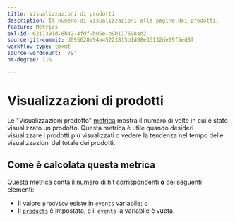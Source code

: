 ```yaml
---
title: Visualizzazioni di prodotti
description: Il numero di visualizzazioni alle pagine dei prodotti.
feature: Metrics
exl-id: 6217391d-8b42-4fdf-b05e-b9b117598ad2
source-git-commit: d095628e94a45221815b1d08e35132de09f5ed8f
workflow-type: tm+mt
source-wordcount: '79'
ht-degree: 11%

---
```


# Visualizzazioni di prodotti

Le &quot;Visualizzazioni prodotto&quot; [metrica](overview.md) mostra il numero di volte in cui è stato visualizzato un prodotto. Questa metrica è utile quando desideri visualizzare i prodotti più visualizzati o vedere la tendenza nel tempo delle visualizzazioni del totale dei prodotti.

## Come è calcolata questa metrica

Questa metrica conta il numero di hit corrispondenti **o** dei seguenti elementi:

* Il valore `prodView` esiste in [`events`](/help/implement/vars/page-vars/events/events-overview.md) variabile; o
* Il [`products`](/help/implement/vars/page-vars/products.md) è impostata, e il `events` la variabile è vuota.
